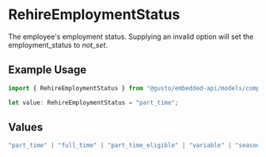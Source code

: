 # RehireEmploymentStatus

The employee's employment status. Supplying an invalid option will set the employment_status to *not_set*.

## Example Usage

```typescript
import { RehireEmploymentStatus } from "@gusto/embedded-api/models/components";

let value: RehireEmploymentStatus = "part_time";
```

## Values

```typescript
"part_time" | "full_time" | "part_time_eligible" | "variable" | "seasonal" | "not_set"
```